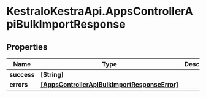 # KestraIoKestraApi.AppsControllerApiBulkImportResponse

## Properties

Name | Type | Description | Notes
------------ | ------------- | ------------- | -------------
**success** | **[String]** |  | [optional] 
**errors** | [**[AppsControllerApiBulkImportResponseError]**](AppsControllerApiBulkImportResponseError.md) |  | [optional] 



